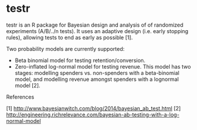 testr
=====

testr is an R package for Bayesian design and analysis of  of randomized experiments (A/B/../n tests). It uses an adaptive design (i.e. early stopping rules), allowing tests to end as early as possible [1]. 

Two probability models are currently supported:

- Beta binomial model for testing retention/conversion.
- Zero-inflated log-normal model for testing revenue. This model has two stages: modelling spenders vs. non-spenders with a beta-binomial model, and modelling revenue amongst spenders with a lognormal model [2]. 

References

 [1] http://www.bayesianwitch.com/blog/2014/bayesian_ab_test.html
 [2] http://engineering.richrelevance.com/bayesian-ab-testing-with-a-log-normal-model
 
 

